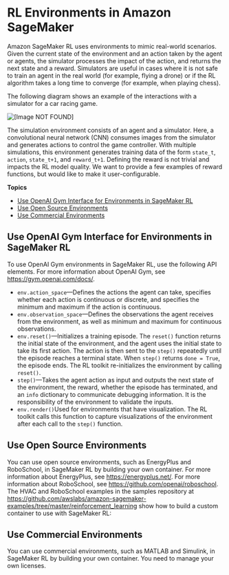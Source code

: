 # RL Environments in Amazon SageMaker<a name="sagemaker-rl-environments"></a>

Amazon SageMaker RL uses environments to mimic real\-world scenarios\. Given the current state of the environment and an action taken by the agent or agents, the simulator processes the impact of the action, and returns the next state and a reward\. Simulators are useful in cases where it is not safe to train an agent in the real world \(for example, flying a drone\) or if the RL algorithm takes a long time to converge \(for example, when playing chess\)\.

The following diagram shows an example of the interactions with a simulator for a car racing game\.

![\[Image NOT FOUND\]](http://docs.aws.amazon.com/sagemaker/latest/dg/images/sagemaker-rl-flow.png)

The simulation environment consists of an agent and a simulator\. Here, a convolutional neural network \(CNN\) consumes images from the simulator and generates actions to control the game controller\. With multiple simulations, this environment generates training data of the form `state_t`, `action`, `state_t+1`, and `reward_t+1`\. Defining the reward is not trivial and impacts the RL model quality\. We want to provide a few examples of reward functions, but would like to make it user\-configurable\. 

**Topics**
+ [Use OpenAI Gym Interface for Environments in SageMaker RL](#sagemaker-rl-environments-gym)
+ [Use Open Source Environments](#sagemaker-rl-environments-open)
+ [Use Commercial Environments](#sagemaker-rl-environments-commercial)

## Use OpenAI Gym Interface for Environments in SageMaker RL<a name="sagemaker-rl-environments-gym"></a>

To use OpenAI Gym environments in SageMaker RL, use the following API elements\. For more information about OpenAI Gym, see [https://gym\.openai\.com/docs/](https://gym.openai.com/docs/)\.
+ `env.action_space`—Defines the actions the agent can take, specifies whether each action is continuous or discrete, and specifies the minimum and maximum if the action is continuous\.
+ `env.observation_space`—Defines the observations the agent receives from the environment, as well as minimum and maximum for continuous observations\.
+ `env.reset()`—Initializes a training episode\. The `reset()` function returns the initial state of the environment, and the agent uses the initial state to take its first action\. The action is then sent to the `step()` repeatedly until the episode reaches a terminal state\. When `step()` returns `done = True`, the episode ends\. The RL toolkit re\-initializes the environment by calling `reset()`\.
+ `step()`—Takes the agent action as input and outputs the next state of the environment, the reward, whether the episode has terminated, and an `info` dictionary to communicate debugging information\. It is the responsibility of the environment to validate the inputs\.
+ `env.render()`Used for environments that have visualization\. The RL toolkit calls this function to capture visualizations of the environment after each call to the `step()` function\.

## Use Open Source Environments<a name="sagemaker-rl-environments-open"></a>

You can use open source environments, such as EnergyPlus and RoboSchool, in SageMaker RL by building your own container\. For more information about EnergyPlus, see [https://energyplus\.net/](https://energyplus.net/)\. For more information about RoboSchool, see [https://github\.com/openai/roboschool](https://github.com/openai/roboschool)\. The HVAC and RoboSchool examples in the samples repository at [https://github\.com/awslabs/amazon\-sagemaker\-examples/tree/master/reinforcement\_learning](https://github.com/awslabs/amazon-sagemaker-examples/tree/master/reinforcement_learning) show how to build a custom container to use with SageMaker RL:

## Use Commercial Environments<a name="sagemaker-rl-environments-commercial"></a>

You can use commercial environments, such as MATLAB and Simulink, in SageMaker RL by building your own container\. You need to manage your own licenses\.